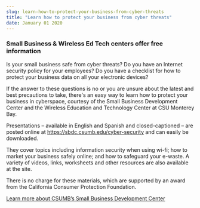 ```yaml
---
slug: learn-how-to-protect-your-business-from-cyber-threats
title: "Learn how to protect your business from cyber threats"
date: January 01 2020
---
```


 
<h3>Small Business & Wireless Ed Tech centers offer free information</h3>
<p>
  Is your small business safe from cyber threats? Do you have an Internet
  security policy for your employees? Do you have a checklist for how to protect
  your business data on all your electronic devices?
</p>
<p>
  If the answer to these questions is no or you are unsure about the latest and
  best precautions to take, there's an easy way to learn how to protect your
  business in cyberspace, courtesy of the Small Business Development Center and
  the Wireless Education and Technology Center at CSU Monterey Bay.
</p>
<p>
  Presentations – available in English and Spanish and closed-captioned – are
  posted online at
  <a
    href="https://sbdc.csumb.edu/cyber-security"
    title="https://sbdc.csumb.edu/cyber-security"
    >https://sbdc.csumb.edu/cyber-security</a
  >
  and can easily be downloaded.
</p>
<p>
  They cover topics including information security when using wi-fi; how to
  market your business safely online; and how to safeguard your e-waste. A
  variety of videos, links, worksheets and other resources are also available at
  the site.
</p>
<p>
  There is no charge for these materials, which are supported by an award from
  the California Consumer Protection Foundation.
</p>
<p>
  <a href="https://csumb.edu/sbdc"
    >Learn more about CSUMB’s Small Business Development Center</a
  >
</p>
 

